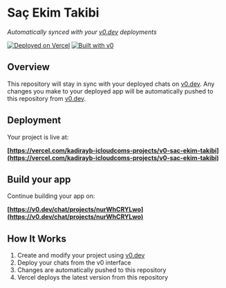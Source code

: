 # Saç Ekim Takibi

*Automatically synced with your [v0.dev](https://v0.dev) deployments*

[![Deployed on Vercel](https://img.shields.io/badge/Deployed%20on-Vercel-black?style=for-the-badge&logo=vercel)](https://vercel.com/kadirayb-icloudcoms-projects/v0-sac-ekim-takibi)
[![Built with v0](https://img.shields.io/badge/Built%20with-v0.dev-black?style=for-the-badge)](https://v0.dev/chat/projects/nurWhCRYLwo)

## Overview

This repository will stay in sync with your deployed chats on [v0.dev](https://v0.dev).
Any changes you make to your deployed app will be automatically pushed to this repository from [v0.dev](https://v0.dev).

## Deployment

Your project is live at:

**[https://vercel.com/kadirayb-icloudcoms-projects/v0-sac-ekim-takibi](https://vercel.com/kadirayb-icloudcoms-projects/v0-sac-ekim-takibi)**

## Build your app

Continue building your app on:

**[https://v0.dev/chat/projects/nurWhCRYLwo](https://v0.dev/chat/projects/nurWhCRYLwo)**

## How It Works

1. Create and modify your project using [v0.dev](https://v0.dev)
2. Deploy your chats from the v0 interface
3. Changes are automatically pushed to this repository
4. Vercel deploys the latest version from this repository